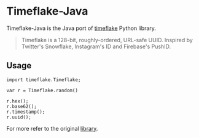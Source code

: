 # Timeflake-Java

Timeflake-Java is the Java port of [timeflake](https://github.com/anthonynsimon/timeflake) Python library.

> Timeflake is a 128-bit, roughly-ordered, URL-safe UUID. Inspired by Twitter's Snowflake, Instagram's ID and Firebase's PushID.

## Usage

```
import timeflake.Timeflake;

var r = Timeflake.random()

r.hex();
r.base62();
r.timestamp();
r.uuid();
```

For more refer to the original [library](https://github.com/anthonynsimon/timeflake).